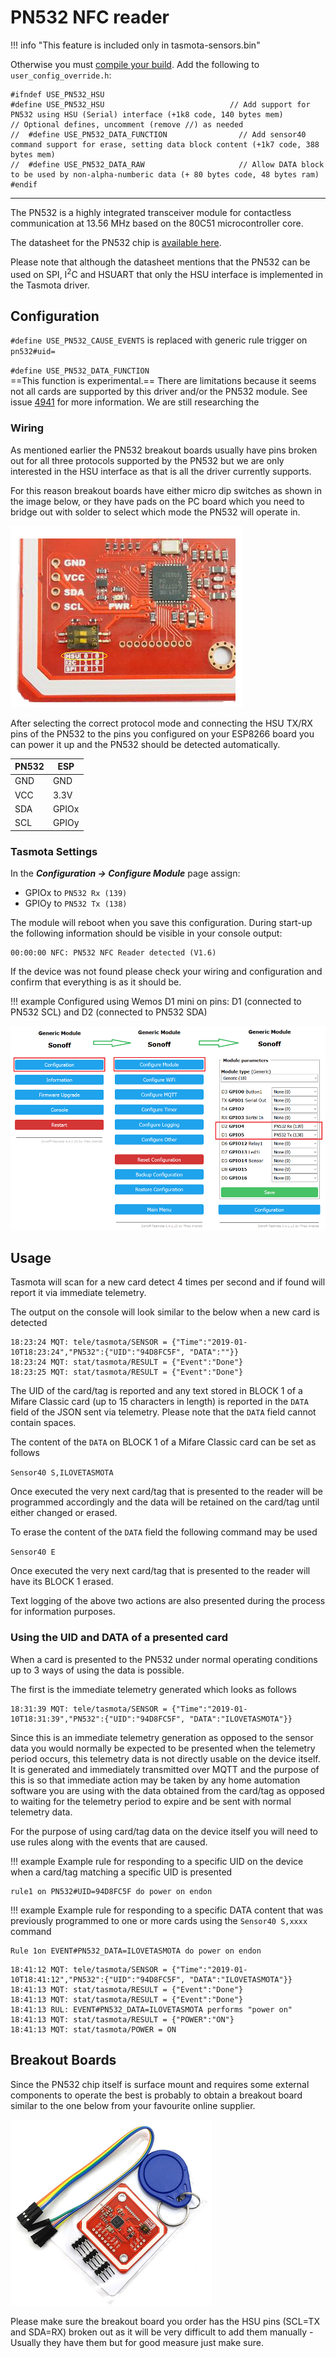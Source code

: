 # PN532 NFC reader
!!! info "This feature is included only in tasmota-sensors.bin" 

Otherwise you must [compile your build](Compile-your-build). Add the following to `user_config_override.h`:
```
#ifndef USE_PN532_HSU 
#define USE_PN532_HSU                            // Add support for PN532 using HSU (Serial) interface (+1k8 code, 140 bytes mem)
// Optional defines, uncomment (remove //) as needed
//  #define USE_PN532_DATA_FUNCTION                // Add sensor40 command support for erase, setting data block content (+1k7 code, 388 bytes mem)
//  #define USE_PN532_DATA_RAW                     // Allow DATA block to be used by non-alpha-numberic data (+ 80 bytes code, 48 bytes ram)
#endif
```
----


The PN532 is a highly integrated transceiver module for contactless communication at 13.56 MHz based on the 80C51 microcontroller core.

The datasheet for the PN532 chip is [available here](https://www.nxp.com/docs/en/nxp/data-sheets/PN532_C1.pdf).

Please note that although the datasheet mentions that the PN532 can be used on SPI, I<sup>2</sup>C and HSUART that only the HSU interface is implemented in the Tasmota driver.

## Configuration

`#define USE_PN532_CAUSE_EVENTS` is replaced with generic rule trigger on `pn532#uid=`

`#define USE_PN532_DATA_FUNCTION`    
==This function is experimental.== There are limitations because it seems not all cards are supported by this driver and/or the PN532 module. See issue [4941](https://github.com/arendst/Tasmota/issues/4941) for more information. We are still researching the 

### Wiring
As mentioned earlier the PN532 breakout boards usually have pins broken out for all three protocols supported by the PN532 but we are only interested in the HSU interface as that is all the driver currently supports.

For this reason breakout boards have either micro dip switches as shown in the image below, or they have pads on the PC board which you need to bridge out with solder to select which mode the PN532 will operate in.

![HSU Dipswitch Setting](https://raw.githubusercontent.com/andrethomas/images/master/pn532/pn532_nfc_hsu_config.PNG)

After selecting the correct protocol mode and connecting the HSU TX/RX pins of the PN532 to the pins you configured on your ESP8266 board you can power it up and the PN532 should be detected automatically.

| PN532   | ESP |
|---|---|
|GND   |GND   
|VCC   |3.3V   
|SDA   |GPIOx 
|SCL   |GPIOy


### Tasmota Settings 
In the **_Configuration -> Configure Module_** page assign:

- GPIOx to `PN532 Rx (139)`   
- GPIOy to `PN532 Tx (138)`

The module will reboot when you save this configuration.
During start-up the following information should be visible in your console output:

```
00:00:00 NFC: PN532 NFC Reader detected (V1.6)
```
If the device was not found please check your wiring and configuration and confirm that everything is as it should be.

!!! example 
    Configured using Wemos D1 mini on pins: D1 (connected to PN532 SCL) and D2 (connected to PN532 SDA)

![PN532 Software Configuration](https://raw.githubusercontent.com/andrethomas/images/master/pn532/PN532_Configuration_HSU.PNG)

## Usage

Tasmota will scan for a new card detect 4 times per second and if found will report it via immediate telemetry.

The output on the console will look similar to the below when a new card is detected

```
18:23:24 MQT: tele/tasmota/SENSOR = {"Time":"2019-01-10T18:23:24","PN532":{"UID":"94D8FC5F", "DATA":""}}
18:23:24 MQT: stat/tasmota/RESULT = {"Event":"Done"}
18:23:25 MQT: stat/tasmota/RESULT = {"Event":"Done"}
```

The UID of the card/tag is reported and any text stored in BLOCK 1 of a Mifare Classic card (up to 15 characters in length) is reported in the `DATA` field of the JSON sent via telemetry. Please note that the `DATA` field cannot contain spaces.

The content of the `DATA` on BLOCK 1 of a Mifare Classic card can be set as follows

`Sensor40 S,ILOVETASMOTA`

Once executed the very next card/tag that is presented to the reader will be programmed accordingly and the data will be retained on the card/tag until either changed or erased.

To erase the content of the `DATA` field the following command may be used

`Sensor40 E`

Once executed the very next card/tag that is presented to the reader will have its BLOCK 1 erased.

Text logging of the above two actions are also presented during the process for information purposes.

### Using the UID and DATA of a presented card

When a card is presented to the PN532 under normal operating conditions up to 3 ways of using the data is possible.

The first is the immediate telemetry generated which looks as follows

```
18:31:39 MQT: tele/tasmota/SENSOR = {"Time":"2019-01-10T18:31:39","PN532":{"UID":"94D8FC5F", "DATA":"ILOVETASMOTA"}}
```

Since this is an immediate telemetry generation as opposed to the sensor data you would normally be expected to be presented when the telemetry period occurs, this telemetry data is not directly usable on the device itself. It is generated and immediately transmitted over MQTT and the purpose of this is so that immediate action may be taken by any home automation software you are using with the data obtained from the card/tag as opposed to waiting for the telemetry period to expire and be sent with normal telemetry data.

For the purpose of using card/tag data on the device itself you will need to use rules along with the events that are caused.

!!! example 
    Example rule for responding to a specific UID on the device when a card/tag matching a specific UID is presented

```
rule1 on PN532#UID=94D8FC5F do power on endon
```

!!! example 
    Example rule for responding to a specific DATA content that was previously programmed to one or more cards using the `Sensor40 S,xxxx` command

```
Rule 1on EVENT#PN532_DATA=ILOVETASMOTA do power on endon
```

```
18:41:12 MQT: tele/tasmota/SENSOR = {"Time":"2019-01-10T18:41:12","PN532":{"UID":"94D8FC5F", "DATA":"ILOVETASMOTA"}}
18:41:13 MQT: stat/tasmota/RESULT = {"Event":"Done"}
18:41:13 MQT: stat/tasmota/RESULT = {"Event":"Done"}
18:41:13 RUL: EVENT#PN532_DATA=ILOVETASMOTA performs "power on"
18:41:13 MQT: stat/tasmota/RESULT = {"POWER":"ON"}
18:41:13 MQT: stat/tasmota/POWER = ON
```
## Breakout Boards

Since the PN532 chip itself is surface mount and requires some external components to operate the best is probably to obtain a breakout board similar to the one below from your favourite online supplier.

![PN532 Breakout Board Module](https://raw.githubusercontent.com/andrethomas/images/master/pn532/PN532_nfc_module.PNG)

Please make sure the breakout board you order has the HSU pins (SCL=TX and SDA=RX) broken out as it will be very difficult to add them manually - Usually they have them but for good measure just make sure.
